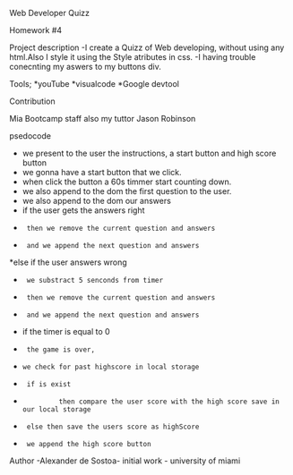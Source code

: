 
Web Developer Quizz

Homework #4

Project description
-I create a Quizz of Web developing, without using any html.Also I style it using the Style atributes in css.
-I having trouble conecnting my aswers to my buttons div.

Tools;
*youTube
*visualcode
*Google devtool

Contribution

Mia Bootcamp staff
also my tuttor Jason Robinson

psedocode

* we present to the user the instructions, a start button and high score button
* we gonna have a start button that we click.
* when click the button a 60s timmer start counting down.
* we also append to the dom the first question to the user. 
* we also append to the dom our answers
* if the user gets the answers right
*      then we remove the current question and answers
*      and we append the next question and answers
*else if the user answers wrong 
*      we substract 5 senconds from timer
*      then we remove the current question and answers
*      and we append the next question and answers
* if the timer is equal to 0
*      the game is over,
*     we check for past highscore in local storage
*      if is exist 
*              then compare the user score with the high score save in our local storage
*      else then save the users score as highScore
*      we append the high score button

Author
-Alexander de Sostoa- initial work - university of miami
